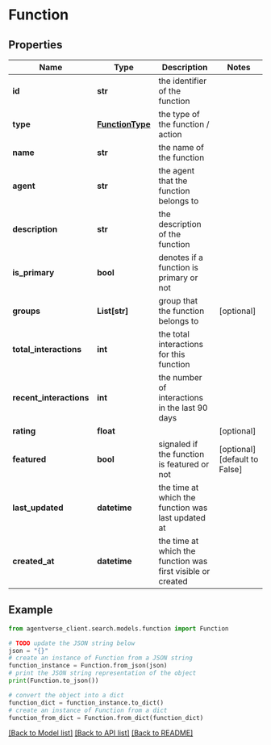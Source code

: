 # Function


## Properties

Name | Type | Description | Notes
------------ | ------------- | ------------- | -------------
**id** | **str** | the identifier of the function | 
**type** | [**FunctionType**](FunctionType.md) | the type of the function / action | 
**name** | **str** | the name of the function | 
**agent** | **str** | the agent that the function belongs to | 
**description** | **str** | the description of the function | 
**is_primary** | **bool** | denotes if a function is primary or not | 
**groups** | **List[str]** | group that the function belongs to | [optional] 
**total_interactions** | **int** | the total interactions for this function | 
**recent_interactions** | **int** | the number of interactions in the last 90 days | 
**rating** | **float** |  | [optional] 
**featured** | **bool** | signaled if the function is featured or not | [optional] [default to False]
**last_updated** | **datetime** | the time at which the function was last updated at | 
**created_at** | **datetime** | the time at which the function was first visible or created | 

## Example

```python
from agentverse_client.search.models.function import Function

# TODO update the JSON string below
json = "{}"
# create an instance of Function from a JSON string
function_instance = Function.from_json(json)
# print the JSON string representation of the object
print(Function.to_json())

# convert the object into a dict
function_dict = function_instance.to_dict()
# create an instance of Function from a dict
function_from_dict = Function.from_dict(function_dict)
```
[[Back to Model list]](../README.md#documentation-for-models) [[Back to API list]](../README.md#documentation-for-api-endpoints) [[Back to README]](../README.md)


